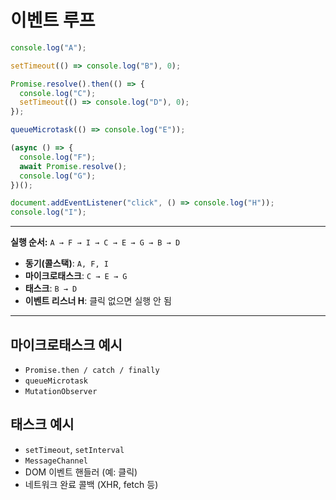 # 이벤트 루프

```js
console.log("A");

setTimeout(() => console.log("B"), 0);

Promise.resolve().then(() => {
  console.log("C");
  setTimeout(() => console.log("D"), 0);
});

queueMicrotask(() => console.log("E"));

(async () => {
  console.log("F");
  await Promise.resolve();
  console.log("G");
})();

document.addEventListener("click", () => console.log("H"));
console.log("I");
```

---

**실행 순서:**
`A → F → I → C → E → G → B → D`

- **동기(콜스택)**: `A, F, I`
- **마이크로태스크**: `C → E → G`
- **태스크**: `B → D`
- **이벤트 리스너 H**: 클릭 없으면 실행 안 됨

---

## 마이크로태스크 예시

- `Promise.then / catch / finally`
- `queueMicrotask`
- `MutationObserver`

## 태스크 예시

- `setTimeout`, `setInterval`
- `MessageChannel`
- DOM 이벤트 핸들러 (예: 클릭)
- 네트워크 완료 콜백 (XHR, fetch 등)
